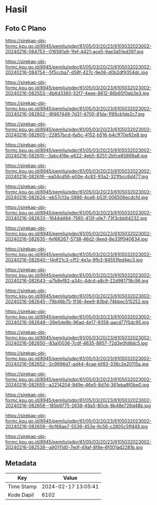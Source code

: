 # Hasil

## Foto C Plano

https://sirekap-obj-formc.kpu.go.id/8945/pemilu/pdpr/61/05/03/20/23/6105032023002-20240216-084753--016581a9-1fef-4421-ace5-9ae3a51ed397.jpg

https://sirekap-obj-formc.kpu.go.id/8945/pemilu/pdpr/61/05/03/20/23/6105032023002-20240216-084754--5f5ccba7-d58f-427c-9e06-d0b2df9354dc.jpg

https://sirekap-obj-formc.kpu.go.id/8945/pemilu/pdpr/61/05/03/20/23/6105032023002-20240216-082553--4b6d3360-52f7-4eee-8612-86b65f0eb3e3.jpg

https://sirekap-obj-formc.kpu.go.id/8945/pemilu/pdpr/61/05/03/20/23/6105032023002-20240216-082602--8f467449-7d31-4700-81da-1f85cb1de2c7.jpg

https://sirekap-obj-formc.kpu.go.id/8945/pemilu/pdpr/61/05/03/20/23/6105032023002-20240216-082605--22857bcd-6a5c-4152-b516-b4c1f70e92e8.jpg

https://sirekap-obj-formc.kpu.go.id/8945/pemilu/pdpr/61/05/03/20/23/6105032023002-20240216-082610--3abc416e-e622-4eb5-8251-2bfce85869a8.jpg

https://sirekap-obj-formc.kpu.go.id/8945/pemilu/pdpr/61/05/03/20/23/6105032023002-20240216-082616--ea04cd56-e00e-4c83-93a2-321fbcc6d477.jpg

https://sirekap-obj-formc.kpu.go.id/8945/pemilu/pdpr/61/05/03/20/23/6105032023002-20240216-082624--eb57c13a-5986-4ce6-b53f-006506ecdcfd.jpg

https://sirekap-obj-formc.kpu.go.id/8945/pemilu/pdpr/61/05/03/20/23/6105032023002-20240216-082633--1644d484-7565-413f-a1e7-73f3cbb64232.jpg

https://sirekap-obj-formc.kpu.go.id/8945/pemilu/pdpr/61/05/03/20/23/6105032023002-20240216-082635--fef66267-5738-46d2-9eed-8e33ff940634.jpg

https://sirekap-obj-formc.kpu.go.id/8945/pemilu/pdpr/61/05/03/20/23/6105032023002-20240216-082640--14df21c3-cff2-4e1a-9fb3-94551fed4ec3.jpg

https://sirekap-obj-formc.kpu.go.id/8945/pemilu/pdpr/61/05/03/20/23/6105032023002-20240216-082643--a7b8ef82-a34c-4dcd-a8c9-22d981718c96.jpg

https://sirekap-obj-formc.kpu.go.id/8945/pemilu/pdpr/61/05/03/20/23/6105032023002-20240216-082645--79b46b75-1f36-4ee9-83bd-74bbec515252.jpg

https://sirekap-obj-formc.kpu.go.id/8945/pemilu/pdpr/61/05/03/20/23/6105032023002-20240216-082648--39e0de9b-96ad-4e17-9358-aacd77f5dc95.jpg

https://sirekap-obj-formc.kpu.go.id/8945/pemilu/pdpr/61/05/03/20/23/6105032023002-20240216-082650--83a10036-7cdf-4635-8857-72d3e0fd6dc5.jpg

https://sirekap-obj-formc.kpu.go.id/8945/pemilu/pdpr/61/05/03/20/23/6105032023002-20240216-082652--2c9996d7-ad44-4cae-bf83-336c2e20115a.jpg

https://sirekap-obj-formc.kpu.go.id/8945/pemilu/pdpr/61/05/03/20/23/6105032023002-20240216-082655--a2214204-949e-46e5-8d7d-361eba8f0be0.jpg

https://sirekap-obj-formc.kpu.go.id/8945/pemilu/pdpr/61/05/03/20/23/6105032023002-20240216-082658--185b9775-2638-49a5-80cb-8b48e726d48b.jpg

https://sirekap-obj-formc.kpu.go.id/8945/pemilu/pdpr/61/05/03/20/23/6105032023002-20240216-082659--9cf68ae7-5539-453e-9c56-c2805c5ff448.jpg

https://sirekap-obj-formc.kpu.go.id/8945/pemilu/pdpr/61/05/03/20/23/6105032023002-20240216-082538--a90111d0-7edf-49af-8f8e-6f001ad2281b.jpg


## Metadata

| Key        | Value               |
| ---------- | ------------------- |
| Time Stamp | 2024-02-17 13:05:41 |
| Kode Dapil | 6102                |



